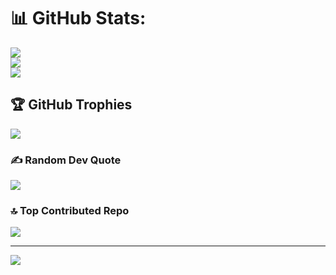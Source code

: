 
# 📊 GitHub Stats:
![](https://github-readme-stats.vercel.app/api?username=ezekielosafo&theme=dark&hide_border=true&include_all_commits=true&count_private=true)<br/>
![](https://github-readme-streak-stats.herokuapp.com/?user=ezekielosafo&theme=dark&hide_border=true)<br/>
![](https://github-readme-stats.vercel.app/api/top-langs/?username=ezekielosafo&theme=dark&hide_border=true&include_all_commits=true&count_private=true&layout=compact)

## 🏆 GitHub Trophies
![](https://github-profile-trophy.vercel.app/?username=ezekielosafo&theme=react&no-frame=true&no-bg=true&margin-w=4)

### ✍️ Random Dev Quote
![](https://quotes-github-readme.vercel.app/api?type=horizontal&theme=radical)

### 🔝 Top Contributed Repo
![](https://github-contributor-stats.vercel.app/api?username=ezekielosafo&limit=5&theme=react&combine_all_yearly_contributions=true)

---
[![](https://visitcount.itsvg.in/api?id=ezekielosafo&icon=5&color=1)](https://visitcount.itsvg.in)

<!-- Proudly created with GPRM ( https://gprm.itsvg.in ) -->
